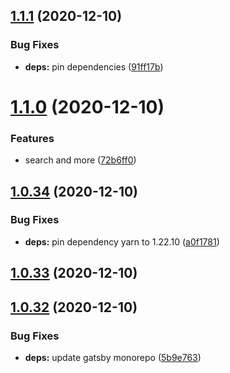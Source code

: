 ## [1.1.1](https://github.com/dds/bosabosa.org/compare/v1.1.0...v1.1.1) (2020-12-10)


### Bug Fixes

* **deps:** pin dependencies ([91ff17b](https://github.com/dds/bosabosa.org/commit/91ff17ba50a420c28e38f8ec25fd43a110a422c3))



# [1.1.0](https://github.com/dds/bosabosa.org/compare/v1.0.34...v1.1.0) (2020-12-10)


### Features

* search and more ([72b6ff0](https://github.com/dds/bosabosa.org/commit/72b6ff08c526e400a95b2563f23c91c204b67329))



## [1.0.34](https://github.com/dds/bosabosa.org/compare/v1.0.33...v1.0.34) (2020-12-10)


### Bug Fixes

* **deps:** pin dependency yarn to 1.22.10 ([a0f1781](https://github.com/dds/bosabosa.org/commit/a0f17812703e72561d7859376b13562387938d39))



## [1.0.33](https://github.com/dds/bosabosa.org/compare/v1.0.32...v1.0.33) (2020-12-10)



## [1.0.32](https://github.com/dds/bosabosa.org/compare/v1.0.31...v1.0.32) (2020-12-10)


### Bug Fixes

* **deps:** update gatsby monorepo ([5b9e763](https://github.com/dds/bosabosa.org/commit/5b9e763ec752061592072dc59e188cc78c909fce))



